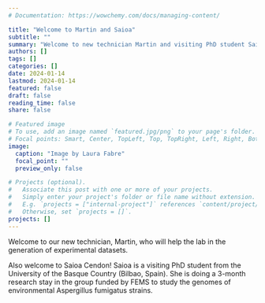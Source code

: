 ```yaml
---
# Documentation: https://wowchemy.com/docs/managing-content/

title: "Welcome to Martin and Saioa"
subtitle: ""
summary: "Welcome to new technician Martin and visiting PhD student Saioa"
authors: []
tags: []
categories: []
date: 2024-01-14
lastmod: 2024-01-14
featured: false
draft: false
reading_time: false
share: false

# Featured image
# To use, add an image named `featured.jpg/png` to your page's folder.
# Focal points: Smart, Center, TopLeft, Top, TopRight, Left, Right, BottomLeft, Bottom, BottomRight.
image:
  caption: "Image by Laura Fabre"
  focal_point: ""
  preview_only: false

# Projects (optional).
#   Associate this post with one or more of your projects.
#   Simply enter your project's folder or file name without extension.
#   E.g. `projects = ["internal-project"]` references `content/project/deep-learning/index.md`.
#   Otherwise, set `projects = []`.
projects: []
---
```


Welcome to our new technician, Martin, who will help the lab in the generation of experimental datasets.

Also welcome to Saioa Cendon! Saioa is a visiting PhD student from the University of the Basque Country (Bilbao, Spain). She is doing a 3-month research stay in the group funded by FEMS to study the genomes of environmental Aspergillus fumigatus strains.